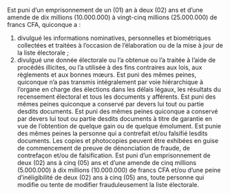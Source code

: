 Est puni d’un emprisonnement de un (01) an à deux (02) ans et d’une amende de dix millions (10.000.000) à vingt-cinq millions (25.000.000) de francs CFA, quiconque a :
1. divulgué les informations nominatives, personnelles et biométriques collectées et traitées à l’occasion de l’élaboration ou de la mise à jour de la liste électorale ;
2. divulgué une donnée électorale ou l’a obtenue ou l’a traitée à l’aide de procédés illicites, ou l’a utilisée à des fins contraires aux lois, aux règlements et aux bonnes mœurs.
Est puni des mêmes peines, quiconque n’a pas transmis intégralement par voie hiérarchique à l’organe en charge des élections dans les délais légaux, les résultats du recensement électoral et tous les documents y afférents.
Est puni des mêmes peines quiconque a conservé par devers lui tout ou partie desdits documents.
Est puni des mêmes peines quiconque a conservé par devers lui tout ou partie desdits documents à titre de garantie en vue de l’obtention de quelque gain ou de quelque émolument.
Est punie des mêmes peines la personne qui a contrefait et/ou falsifié lesdits documents. Les copies et photocopies peuvent être exhibées en guise de commencement de preuve de dénonciation de fraude, de contrefaçon et/ou de falsification.
Est puni d’un emprisonnement de deux (02) ans à cinq (05) ans et d’une amende de cinq millions (5.000.000) à dix millions (10.000.000) de francs CFA et/ou d’une peine d’inéligibilité de deux (02) ans à cinq (05) ans, toute personne qui modifie ou tente de modifier frauduleusement la liste électorale.